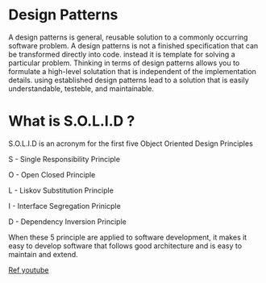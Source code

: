 # Design Patterns
A design patterns is general, reusable solution to a commonly occurring software problem.  A design patterns is not a finished specification that can be transformed directly into code. instead it is template for solving a particular problem.  Thinking in terms of design patterns allows you to formulate a high-level solutation that is independent of the implementation details.  using established design patterns lead to a solution that is easily understandable, testeble, and maintainable.


# What is S.O.L.I.D ?
S.O.L.I.D is an acronym for the first five Object Oriented Design Principles

S - Single Responsibility Principle

O - Open Closed Principle

L - Liskov Substitution Principle

I - Interface Segregation Prinicple

D - Dependency Inversion Principle

When these 5 principle are applied to software development, it makes it easy to develop software that follows good architecture and is easy to maintain and extend.

[Ref youtube](https://www.youtube.com/watch?v=HLFbeC78YlU&list=PL6n9fhu94yhXjG1w2blMXUzyDrZ_eyOme)
